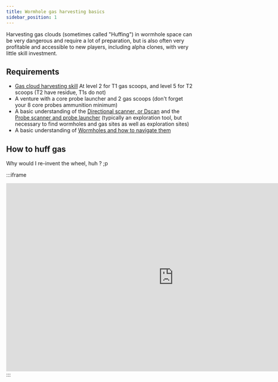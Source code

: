 ```yaml
---
title: Wormhole gas harvesting basics
sidebar_position: 1
---
```


Harvesting gas clouds (sometimes called "Huffing") in wormhole space can be very dangerous and require a lot of preparation, but is also often very profitable and accessible to new players, including alpha clones, with very little skill investment.

## Requirements
- [Gas cloud harvesting skill](https://wiki.eveuniversity.org/Skills:Resource_Processing#Gas_Cloud_Harvesting) At level 2 for T1 gas scoops, and level 5 for T2 scoops (T2 have residue, T1s do not)
- A venture with a core probe launcher and 2 gas scoops (don't forget your 8 core probes ammunition minimum)
- A basic understanding of the [Directional scanner, or Dscan](https://youtu.be/56Yx7nDJlAM) and the [Probe scanner and probe launcher](https://youtu.be/VRNoyPMBcKU) (typically an exploration tool, but necessary to find wormholes and  gas sites as well as exploration sites)
- A basic understanding of [Wormholes and how to navigate them](https://youtu.be/KXchl0usz5M)

## How to huff gas

Why would I re-invent the wheel, huh ? ;p

:::iframe
<iframe width="900" height="506" src="https://www.youtube.com/embed/4T10zNYlywc" frameborder="0" allowfullscreen></iframe>
:::